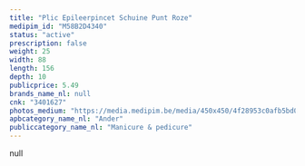 ```yaml
---
title: "Plic Epileerpincet Schuine Punt Roze"
medipim_id: "M58B2D4340"
status: "active"
prescription: false
weight: 25
width: 88
length: 156
depth: 10
publicprice: 5.49
brands_name_nl: null
cnk: "3401627"
photos_medium: "https://media.medipim.be/media/450x450/4f28953c0afb5bd0efa263799a987853.jpg"
apbcategory_name_nl: "Ander"
publiccategory_name_nl: "Manicure & pedicure"
---
```

null
